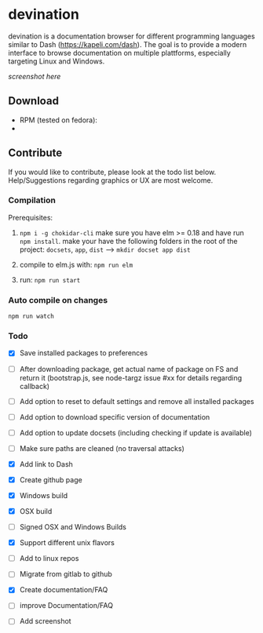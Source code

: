 # devination

devination is a documentation browser for different programming languages similar to Dash (https://kapeli.com/dash). 
The goal is to provide a modern interface to browse documentation on multiple plattforms, 
especially targeting Linux and Windows.

_screenshot here_

## Download
 - RPM (tested on fedora): 
 - 

## Contribute

If you would like to contribute, please look at the todo list below. 
Help/Suggestions regarding graphics or UX are most welcome.

### Compilation

Prerequisites:

1. `npm i -g chokidar-cli`
make sure you have elm >= 0.18 and have run `npm install`. 
make your have the following folders in the root of the project: 
`docsets`, `app`, `dist` --> `mkdir docset app dist`

2. compile to elm.js with: 
`npm run elm`

3. run:
`npm run start`

### Auto compile on changes

`npm run watch`


### Todo

- [x] Save installed packages to preferences
- [ ] After downloading package, get actual name of package on FS and return it (bootstrap.js, see node-targz issue #xx for details regarding callback)
- [ ] Add option to reset to default settings and remove all installed packages
- [ ] Add option to download specific version of documentation
- [ ] Add option to update docsets (including checking if update is available)
- [ ] Make sure paths are cleaned (no traversal attacks)
- [X] Add link to Dash
- [x] Create github page
- [X] Windows build
- [X] OSX build
- [ ] Signed OSX and Windows Builds
- [X] Support different unix flavors
- [ ] Add to linux repos
- [ ] Migrate from gitlab to github
- [X] Create documentation/FAQ
- [ ] improve Documentation/FAQ

- [ ] Add screenshot
